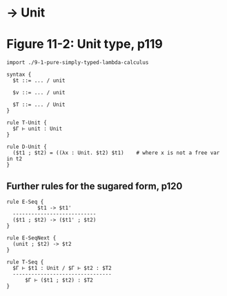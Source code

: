 # → Unit
# Figure 11-2: Unit type, p119

    import ./9-1-pure-simply-typed-lambda-calculus

    syntax {
      $t ::= ... / unit

      $v ::= ... / unit

      $T ::= ... / Unit
    }

    rule T-Unit {
      $Γ ⊢ unit : Unit
    }

    rule D-Unit {
      ($t1 ; $t2) = ((λx : Unit. $t2) $t1)    # where x is not a free var in t2
    }


## Further rules for the sugared form, p120

    rule E-Seq {
              $t1 -> $t1'
      ---------------------------
      ($t1 ; $t2) -> ($t1' ; $t2)
    }

    rule E-SeqNext {
      (unit ; $t2) -> $t2
    }

    rule T-Seq {
      $Γ ⊢ $t1 : Unit / $Γ ⊢ $t2 : $T2
      --------------------------------
          $Γ ⊢ ($t1 ; $t2) : $T2
    }
